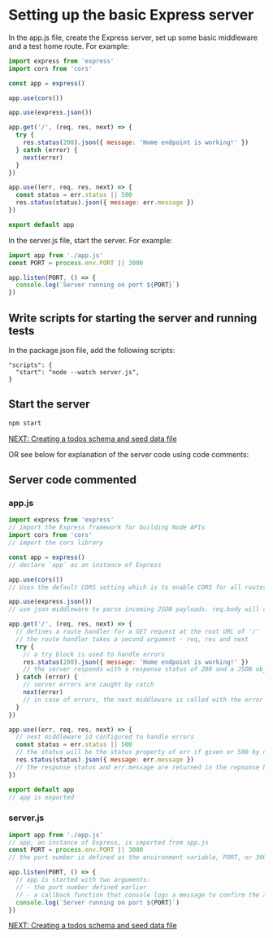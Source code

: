 # Setting up the basic Express server

In the app.js file, create the Express server, set up some basic middleware and a test home route. For example:

```javascript
import express from 'express'
import cors from 'cors'

const app = express()

app.use(cors())

app.use(express.json())

app.get('/', (req, res, next) => {
  try {
    res.status(200).json({ message: 'Home endpoint is working!' })
  } catch (error) {
    next(error)
  }
})

app.use((err, req, res, next) => {
  const status = err.status || 500
  res.status(status).json({ message: err.message })
})

export default app
```

In the server.js file, start the server. For example:

```javascript
import app from './app.js'
const PORT = process.env.PORT || 3000

app.listen(PORT, () => {
  console.log(`Server running on port ${PORT}`)
})
```

## Write scripts for starting the server and running tests

In the package.json file, add the following scripts:

```
"scripts": {
  "start": "node --watch server.js",
}
```

## Start the server

```bash
npm start
```

[NEXT: Creating a todos schema and seed data file](1d_setUp_todoSchemaAndSeeds.md)

OR see below for explanation of the server code using code comments:

## Server code commented

### app.js

```javascript
import express from 'express'
// import the Express framework for building Node APIs
import cors from 'cors'
// import the cors library

const app = express()
// declare `app` as an instance of Express

app.use(cors())
// Uses the default CORS setting which is to enable CORS for all routes allowing access from all origins

app.use(express.json())
// use json middleware to parse incoming JSON payloads. req.body will contain the parsed JSON object

app.get('/', (req, res, next) => {
  // defines a route handler for a GET request at the root URL of '/'
  // the route handler takes a second argument - req, res and next
  try {
    // a try block is used to handle errors
    res.status(200).json({ message: 'Home endpoint is working!' })
    // the server responds with a response status of 200 and a JSON object with a message
  } catch (error) {
    // server errors are caught by catch
    next(error)
    // in case of errors, the next middleware is called with the error
  }
})

app.use((err, req, res, next) => {
  // next middleware id configured to handle errors
  const status = err.status || 500
  // the status will be the status property of err if given or 500 by default
  res.status(status).json({ message: err.message })
  // the response status and err.message are returned in the repsonse body
})

export default app
// app is exported
```

### server.js

```javascript
import app from './app.js'
// app, an instance of Express, is imported from app.js
const PORT = process.env.PORT || 3000
// the port number is defined as the environment variable, PORT, or 3000 if none is defined

app.listen(PORT, () => {
  // app is started with two arguments:
  // - the port number defined earlier
  // - a callback function that console logs a message to confirm the app is running
  console.log(`Server running on port ${PORT}`)
})
```

[NEXT: Creating a todos schema and seed data file](1d_setUp_todoSchemaAndSeeds.md)
